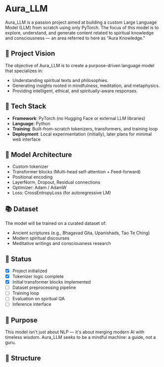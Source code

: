 # Aura_LLM

Aura_LLM is a passion project aimed at building a custom Large Language Model (LLM) from scratch using only PyTorch. The focus of this model is to explore, understand, and generate content related to spiritual knowledge and consciousness — an area referred to here as "Aura Knowledge."

## 🌟 Project Vision

The objective of Aura_LLM is to create a purpose-driven language model that specializes in:
- Understanding spiritual texts and philosophies.
- Generating insights rooted in mindfulness, meditation, and metaphysics.
- Providing intelligent, ethical, and spiritually-aware responses.

## 🔧 Tech Stack

- **Framework**: PyTorch (no Hugging Face or external LLM libraries)
- **Language**: Python
- **Training**: Built-from-scratch tokenizers, transformers, and training loop
- **Deployment**: Local experimentation (initially), later plans for minimal web interface

## 🧠 Model Architecture

- Custom tokenizer
- Transformer blocks (Multi-head self-attention + Feed-forward)
- Positional encoding
- LayerNorm, Dropout, Residual connections
- Optimizer: Adam / AdamW
- Loss: CrossEntropyLoss (for autoregressive LM)

## 📚 Dataset

The model will be trained on a curated dataset of:
- Ancient scriptures (e.g., Bhagavad Gita, Upanishads, Tao Te Ching)
- Modern spiritual discourses
- Meditative writings and consciousness research

## 🚀 Status

- [x] Project initialized
- [x] Tokenizer logic complete
- [x] Initial transformer blocks implemented
- [ ] Dataset preprocessing pipeline
- [ ] Training loop
- [ ] Evaluation on spiritual QA
- [ ] Inference interface

## 🙏 Purpose

This model isn't just about NLP — it's about merging modern AI with timeless wisdom. Aura_LLM seeks to be a mindful machine: a guide, not a guru.

## 📂 Structure

